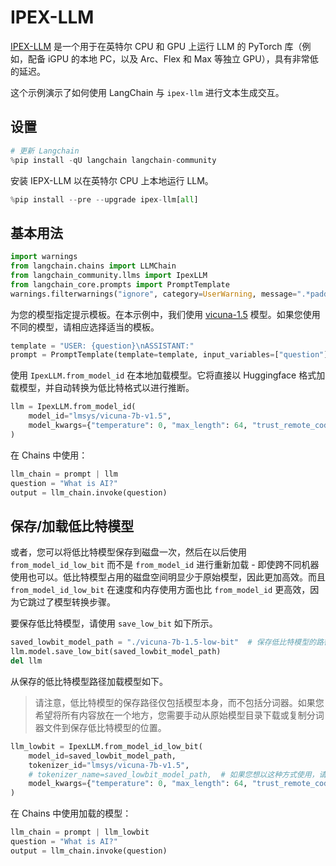 # IPEX-LLM

[IPEX-LLM](https://github.com/intel-analytics/ipex-llm/) 是一个用于在英特尔 CPU 和 GPU 上运行 LLM 的 PyTorch 库（例如，配备 iGPU 的本地 PC，以及 Arc、Flex 和 Max 等独立 GPU），具有非常低的延迟。

这个示例演示了如何使用 LangChain 与 `ipex-llm` 进行文本生成交互。

## 设置

```python
# 更新 Langchain
%pip install -qU langchain langchain-community
```

安装 IEPX-LLM 以在英特尔 CPU 上本地运行 LLM。

```python
%pip install --pre --upgrade ipex-llm[all]
```

## 基本用法

```python
import warnings
from langchain.chains import LLMChain
from langchain_community.llms import IpexLLM
from langchain_core.prompts import PromptTemplate
warnings.filterwarnings("ignore", category=UserWarning, message=".*padding_mask.*")
```

为您的模型指定提示模板。在本示例中，我们使用 [vicuna-1.5](https://huggingface.co/lmsys/vicuna-7b-v1.5) 模型。如果您使用不同的模型，请相应选择适当的模板。

```python
template = "USER: {question}\nASSISTANT:"
prompt = PromptTemplate(template=template, input_variables=["question"])
```

使用 `IpexLLM.from_model_id` 在本地加载模型。它将直接以 Huggingface 格式加载模型，并自动转换为低比特格式以进行推断。

```python
llm = IpexLLM.from_model_id(
    model_id="lmsys/vicuna-7b-v1.5",
    model_kwargs={"temperature": 0, "max_length": 64, "trust_remote_code": True},
)
```

在 Chains 中使用：

```python
llm_chain = prompt | llm
question = "What is AI?"
output = llm_chain.invoke(question)
```

## 保存/加载低比特模型

或者，您可以将低比特模型保存到磁盘一次，然后在以后使用 `from_model_id_low_bit` 而不是 `from_model_id` 进行重新加载 - 即使跨不同机器使用也可以。低比特模型占用的磁盘空间明显少于原始模型，因此更加高效。而且 `from_model_id_low_bit` 在速度和内存使用方面也比 `from_model_id` 更高效，因为它跳过了模型转换步骤。

要保存低比特模型，请使用 `save_low_bit` 如下所示。

```python
saved_lowbit_model_path = "./vicuna-7b-1.5-low-bit"  # 保存低比特模型的路径
llm.model.save_low_bit(saved_lowbit_model_path)
del llm
```

从保存的低比特模型路径加载模型如下。

> 请注意，低比特模型的保存路径仅包括模型本身，而不包括分词器。如果您希望将所有内容放在一个地方，您需要手动从原始模型目录下载或复制分词器文件到保存低比特模型的位置。

```python
llm_lowbit = IpexLLM.from_model_id_low_bit(
    model_id=saved_lowbit_model_path,
    tokenizer_id="lmsys/vicuna-7b-v1.5",
    # tokenizer_name=saved_lowbit_model_path,  # 如果您想以这种方式使用，请将分词器复制到保存路径
    model_kwargs={"temperature": 0, "max_length": 64, "trust_remote_code": True},
)
```

在 Chains 中使用加载的模型：

```python
llm_chain = prompt | llm_lowbit
question = "What is AI?"
output = llm_chain.invoke(question)
```